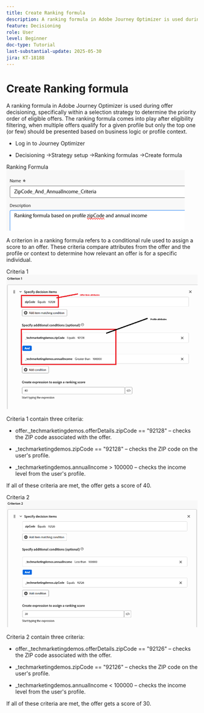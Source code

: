 ```yaml
---
title: Create Ranking formula
description: A ranking formula in Adobe Journey Optimizer is used during offer decisioning, specifically within a selection strategy to determine the priority order of eligible offers.
feature: Decisioning
role: User
level: Beginner
doc-type: Tutorial
last-substantial-update: 2025-05-30
jira: KT-18188
---
```


# Create Ranking formula

A ranking formula in Adobe Journey Optimizer is used during offer decisioning, specifically within a selection strategy to determine the priority order of eligible offers. The ranking formula comes into play after eligibility filtering, when multiple offers qualify for a given profile but only the top one (or few) should be presented based on business logic or profile context.

*   Log in to Journey Optimizer

*   Decisioning ->Strategy setup ->Ranking formulas ->Create formula

Ranking Formula 
![name_description](assets/formuala-ranking.png)

A criterion in a ranking formula refers to a conditional rule used to assign a score to an offer. These criteria compare attributes from the offer and the profile or context to determine how relevant an offer is for a specific individual.



Criteria 1
![criteria_one](assets/criteria1.png)

Criteria 1 contain three criteria:

*   offer._techmarketingdemos.offerDetails.zipCode == "92128" – checks the ZIP code associated with the offer.

*   _techmarketingdemos.zipCode == "92128" – checks the ZIP code on the user's profile.

*   _techmarketingdemos.annualIncome > 100000 – checks the income level from the user's profile.

If all of these criteria are met, the offer gets a score of 40.






Criteria 2
![criteria_two](assets/criteria2.png)

Criteria 2 contain three criteria:

*   offer._techmarketingdemos.offerDetails.zipCode == "92126" – checks the ZIP code associated with the offer.

*   _techmarketingdemos.zipCode == "92126" – checks the ZIP code on the user's profile.

*   _techmarketingdemos.annualIncome < 100000 – checks the income level from the user's profile.

If all of these criteria are met, the offer gets a score of 30.





